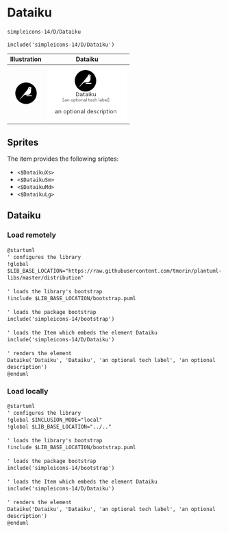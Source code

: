 # Dataiku


```text
simpleicons-14/D/Dataiku
```

```text
include('simpleicons-14/D/Dataiku')
```



| Illustration | Dataiku |
| :---: | :---: |
| ![illustration for Illustration](../../simpleicons-14/D/Dataiku.png) | ![illustration for Dataiku](../../simpleicons-14/D/Dataiku.Local.png) |



## Sprites
The item provides the following sriptes:

- `<$DataikuXs>`
- `<$DataikuSm>`
- `<$DataikuMd>`
- `<$DataikuLg>`





## Dataiku

### Load remotely
```plantuml
@startuml
' configures the library
!global $LIB_BASE_LOCATION="https://raw.githubusercontent.com/tmorin/plantuml-libs/master/distribution"

' loads the library's bootstrap
!include $LIB_BASE_LOCATION/bootstrap.puml

' loads the package bootstrap
include('simpleicons-14/bootstrap')

' loads the Item which embeds the element Dataiku
include('simpleicons-14/D/Dataiku')

' renders the element
Dataiku('Dataiku', 'Dataiku', 'an optional tech label', 'an optional description')
@enduml
```

### Load locally
```plantuml
@startuml
' configures the library
!global $INCLUSION_MODE="local"
!global $LIB_BASE_LOCATION="../.."

' loads the library's bootstrap
!include $LIB_BASE_LOCATION/bootstrap.puml

' loads the package bootstrap
include('simpleicons-14/bootstrap')

' loads the Item which embeds the element Dataiku
include('simpleicons-14/D/Dataiku')

' renders the element
Dataiku('Dataiku', 'Dataiku', 'an optional tech label', 'an optional description')
@enduml
```

